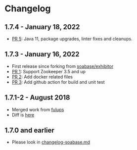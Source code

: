# Changelog

## 1.7.4 - January 18, 2022

* [PR 5](https://github.com/bringg/exhibitor/pull/5): Java 11, package upgrades, linter fixes and cleanups.

## 1.7.3 - January 16, 2022

* First release since forking from [soabase/exhibitor](https://github.com/soabase/exhibitor)
* [PR 1](https://github.com/bringg/exhibitor/pull/1): Support Zookeeper 3.5 and up
* [PR 2](https://github.com/bringg/exhibitor/pull/2): Add docker related files
* [PR 3](https://github.com/bringg/exhibitor/pull/3): Add github action for build and unit test

## 1.7.1-2 - August 2018

* Merged work from [fulups](https://github.com/fulups)
* Diff is [here](https://github.com/soabase/exhibitor/compare/master...bringg:50bcab7)

## 1.7.0 and earlier

* Please look in [changelog-soabase.md](changelog-soabase.md)
